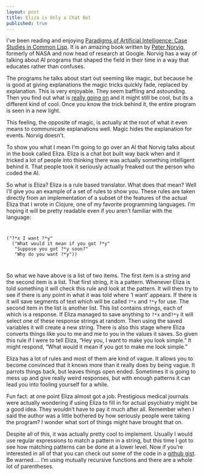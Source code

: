 ```yaml
---
layout: post
title: Eliza is Only a Chat Bot
published: true
---
```


I've been reading and enjoying [Paradigms of Artificial Intelligence: Case Studies in Common Lisp](book).
It is an amazing book written by <a href="http://norvig.com/index.html">Peter Norvig</a>, formerly of
NASA and now head of research at Google. Norvig has a way of talking about AI programs that
shaped the field in their time in a way that educates rather than confuses.

The programs he talks about start out seeming like magic, but because he is 
good at giving explanations the magic tricks quickly fade, replaced by explanation.
This is very enjoyable. They seem baffling and astounding. Then you find out what is
<a href="http://www.youtube.com/watch?v=2H81A3bU68k">really going on</a> and
it might still be cool, but its a different kind of cool. Once you know
the trick behind it, the entire program is seen in a new light.

This feeling, the opposite of magic, is actually at the root of what it even means to 
communicate explanations well. Magic hides the explanation for events. Norvig doesn't.

To show you what I mean I&rsquo;m going to go over an AI that Norvig talks
about in the book called Eliza. Eliza is a chat bot built way back when and it
tricked a lot of people into thinking there was actually something intelligent
behind it. That people took it seriously actually freaked out the person who
coded the AI.

So what is Eliza? Eliza is a rule based translator. What does that mean?
Well I&rsquo;ll give you an example of a set of rules to show you. These rules
are taken directly from an implementation of a subset of the features of the
actual Eliza that I wrote in Clojure, one of my favorite programming languages.
I&rsquo;m hoping it will be pretty readable even if you aren&rsquo;t
familiar with the language:


<div>
<code>
<pre>
("?*x I want ?*y"
  ("What would it mean if you got ?*y"
   "Suppose you got ?*y soon?"
   "Why do you want ?*y"))
</pre>
</code>
</div>

So what we have above is a list of two items. The first item is a string and
the second item is a list. That first string, it is a pattern. Whenever Eliza
is told something it will check this rule and look at the pattern. It will then
try to see if there is any point in what it was told where &lsquo;I want&rsquo;
appears. If there is it will save segments of text which will be called
`?*x` and `?*y` for use. The second item in the list is
another list. This list contains strings, each of which is a response. If Eliza
managed to save anything to `?*x` and`?*y` it will
select one of these response strings at random. Then using the saved variables
it will create a new string. There is also this stage where Eliza converts
things like you to me and me to you in the values it saves. So given this rule
if I were to tell Eliza, &ldquo;Hey you, I want to make you look simple.&rdquo;
It might respond, &ldquo;What would it mean if you got to make me look
simple.&rdquo;

Eliza has a lot of rules and most of them are kind of vague. It allows you to
become convinced that it knows more than it really does by being vague. It
parrots things back, but leaves things open ended. Sometimes it is going to
mess up and give really weird responses, but with enough patterns it can lead
you into fooling yourself for a while.

Fun fact: at one point Eliza almost got a job. Prestigious medical journals
were actually wondering if using Eliza to fill in for actual psychiatry might
be a good idea. They wouldn’t have to pay it much after all. Remember when I
said the author was a little bothered by how seriously people were taking the
program? I wonder what sort of things might have brought that on.

Despite all of this, it was actually pretty cool to implement. Usually I
would use regular expressions to match a pattern in a string, but this time I
got to see how matching patterns can be done at a lower level. Now if
you&rsquo;re interested in all of that you can check out some of the code in
a <a href="https://gist.github.com/2970757">github gist</a>. Be
warned&hellip;. I&rsquo;m using mutually recursive functions and there are a
whole lot of parentheses.


[book]: https://www.amazon.com/gp/product/1558601910/ref=as_li_tl?ie=UTF8&tag=joshuacoles-20&camp=1789&creative=9325&linkCode=as2&creativeASIN=1558601910&linkId=d42b5a7ed5037f5566cabdb8ca59f9cb